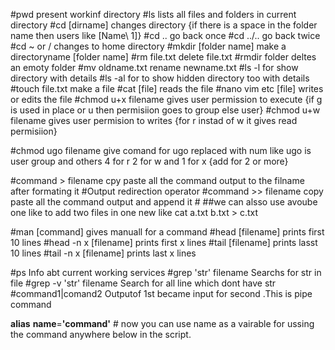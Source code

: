 #pwd                  present workinf directory
#ls                   lists all files and folders in current directory
#cd [dirname]         changes directory   {if there is a space in the folder name then users like [Name\ 1]}
#cd ..                go back once
#cd ../..             go back twice
#cd ~  or /           changes to home directory
#mkdir [folder name]  make a directoryname [folder name]
#rm file.txt          delete file.txt
#rmdir folder         deltes an emoty folder
#mv oldname.txt       rename
    newname.txt
#ls -l                for show directory with details
#ls -al               for to show hidden directory too with details
#touch file.txt       make a file
#cat [file]           reads the file
#nano vim etc [file]  writes or edits the file
#chmod u+x filename   gives user permission to execute  {if g is used in place or u then permisiion goes to group else user}
#chmod u+w filename   gives user permision to writes    {for r instad of w it gives read permisiion}

#chmod ugo filename   give comand for ugo replaced with num like   ugo is user group and others
                      4 for r 2 for w and 1 for x {add for 2 or more}

#command > filename   cpy paste all the command output  to the filname after formating it #Output redirection operator
#command >> filename  copy paste all the command output and append it #
##we can alsso use avoube one like to add two files in one new like cat a.txt b.txt > c.txt

#man [command]         gives manuall for a command
#head [filename]       prints first 10 lines
#head -n x [filename]  prints first x lines
#tail [filename]       prints lasst 10 lines
#tail -n x [filename]  prints last x lines

#ps                    Info abt current working services
#grep 'str' filename   Searchs for str in file
#grep -v 'str' filename Search for all line which dont have str
#command1|comand2      Outputof 1st became input for second .This is pipe command

**alias** **name**=**'command'** # now you can use name as a vairable for ussing the command 		   anywhere below in the script.
